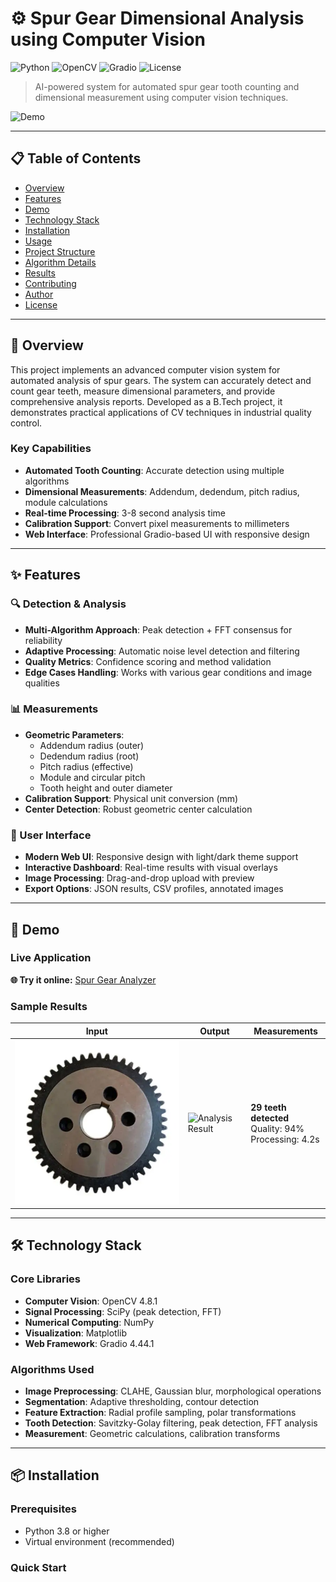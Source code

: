 # ⚙️ Spur Gear Dimensional Analysis using Computer Vision

![Python](https://img.shields.io/badge/python-v3.8+-blue.svg)
![OpenCV](https://img.shields.io/badge/OpenCV-4.8.1-green.svg)
![Gradio](https://img.shields.io/badge/Gradio-4.44.1-orange.svg)
![License](https://img.shields.io/badge/license-MIT-blue.svg)

> AI-powered system for automated spur gear tooth counting and dimensional measurement using computer vision techniques.

![Demo](https://img.shields.io/badge/🚀%20Live%20Demo-https://huggingface.co/spaces/darsahran/spur--gear--analyzer-blue)

---

## 📋 Table of Contents

- [Overview](#-overview)
- [Features](#-features)
- [Demo](#-demo)
- [Technology Stack](#-technology-stack)
- [Installation](#-installation)
- [Usage](#-usage)
- [Project Structure](#-project-structure)
- [Algorithm Details](#-algorithm-details)
- [Results](#-results)
- [Contributing](#-contributing)
- [Author](#-author)
- [License](#-license)

---

## 🎯 Overview

This project implements an advanced computer vision system for automated analysis of spur gears. The system can accurately detect and count gear teeth, measure dimensional parameters, and provide comprehensive analysis reports. Developed as a B.Tech project, it demonstrates practical applications of CV techniques in industrial quality control.

### Key Capabilities
- **Automated Tooth Counting**: Accurate detection using multiple algorithms
- **Dimensional Measurements**: Addendum, dedendum, pitch radius, module calculations
- **Real-time Processing**: 3-8 second analysis time
- **Calibration Support**: Convert pixel measurements to millimeters
- **Web Interface**: Professional Gradio-based UI with responsive design

---

## ✨ Features

### 🔍 Detection & Analysis
- **Multi-Algorithm Approach**: Peak detection + FFT consensus for reliability
- **Adaptive Processing**: Automatic noise level detection and filtering
- **Quality Metrics**: Confidence scoring and method validation
- **Edge Cases Handling**: Works with various gear conditions and image qualities

### 📊 Measurements
- **Geometric Parameters**: 
  - Addendum radius (outer)
  - Dedendum radius (root)
  - Pitch radius (effective)
  - Module and circular pitch
  - Tooth height and outer diameter
- **Calibration Support**: Physical unit conversion (mm)
- **Center Detection**: Robust geometric center calculation

### 🎨 User Interface
- **Modern Web UI**: Responsive design with light/dark theme support
- **Interactive Dashboard**: Real-time results with visual overlays
- **Image Processing**: Drag-and-drop upload with preview
- **Export Options**: JSON results, CSV profiles, annotated images

---

## 🚀 Demo

### Live Application
**🌐 Try it online:** [Spur Gear Analyzer](https://huggingface.co/spaces/darsahran/spur-gear-analyzer)

### Sample Results
| Input | Output | Measurements |
|-------|--------|-------------|
| ![Sample Gear](assets/sample_input.png) | ![Analysis Result](assets/sample_output.png) | **29 teeth detected**<br>Quality: 94%<br>Processing: 4.2s |

---

## 🛠 Technology Stack

### Core Libraries
- **Computer Vision**: OpenCV 4.8.1
- **Signal Processing**: SciPy (peak detection, FFT)
- **Numerical Computing**: NumPy
- **Visualization**: Matplotlib
- **Web Framework**: Gradio 4.44.1

### Algorithms Used
- **Image Preprocessing**: CLAHE, Gaussian blur, morphological operations
- **Segmentation**: Adaptive thresholding, contour detection
- **Feature Extraction**: Radial profile sampling, polar transformations
- **Tooth Detection**: Savitzky-Golay filtering, peak detection, FFT analysis
- **Measurement**: Geometric calculations, calibration transforms

---

## 📦 Installation

### Prerequisites
- Python 3.8 or higher
- Virtual environment (recommended)

### Quick Start

